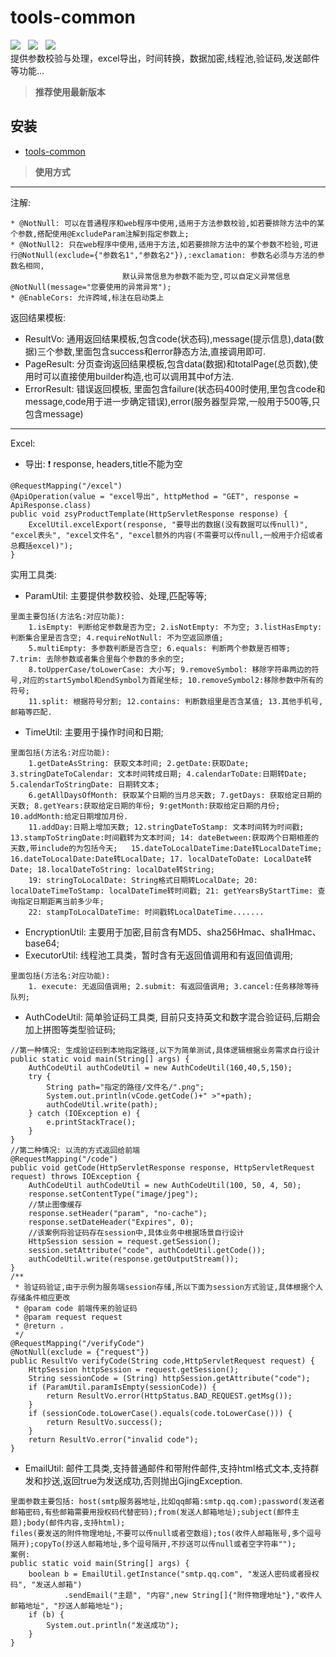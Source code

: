 # tools-common
![](https://img.shields.io/badge/version-1.0.1-green.svg) &nbsp; ![](https://img.shields.io/badge/author-Gjing-green.svg) &nbsp;
 ![](https://img.shields.io/badge/builder-success-green.svg)   
 提供参数校验与处理，excel导出，时间转换，数据加密,线程池,验证码,发送邮件等功能...
 > **推荐使用最新版本**    
 
**安装**
---
* <a href="https://mvnrepository.com/artifact/cn.gjing/tools-common/" title="公用组件包">tools-common</a>
> **使用方式**
---
注解:
```
* @NotNull: 可以在普通程序和web程序中使用,适用于方法参数校验,如若要排除方法中的某个参数,搭配使用@ExcludeParam注解到指定参数上;
* @NotNull2: 只在web程序中使用,适用于方法,如若要排除方法中的某个参数不检验,可进行@NotNull(exclude={"参数名1","参数名2"}),:exclamation: 参数名必须与方法的参数名相同,   
                         默认异常信息为参数不能为空,可以自定义异常信息@NotNull(message="您要使用的异常异常");   
* @EnableCors: 允许跨域,标注在启动类上
```  
返回结果模板:   
* ResultVo: 通用返回结果模板,包含code(状态码),message(提示信息),data(数据)三个参数,里面包含success和error静态方法,直接调用即可.
* PageResult: 分页查询返回结果模板,包含data(数据)和totalPage(总页数),使用时可以直接使用builder构造,也可以调用其中of方法.
* ErrorResult: 错误返回模板, 里面包含failure(状态码400时使用,里包含code和message,code用于进一步确定错误),error(服务器型异常,一般用于500等,只包含message)
---
Excel:   
* 导出: :exclamation: response, headers,title不能为空 
```
@RequestMapping("/excel")
@ApiOperation(value = "excel导出", httpMethod = "GET", response = ApiResponse.class)
public void zsyProductTemplate(HttpServletResponse response) {
    ExcelUtil.excelExport(response, "要导出的数据(没有数据可以传null)", "excel表头", "excel文件名", "excel额外的内容(不需要可以传null,一般用于介绍或者总概括excel)");
}
```
实用工具类:   
* ParamUtil: 主要提供参数校验、处理,匹配等等;
```
里面主要包括(方法名:对应功能): 
    1.isEmpty: 判断给定参数是否为空; 2.isNotEmpty: 不为空; 3.listHasEmpty: 判断集合里是否含空; 4.requireNotNull: 不为空返回原值;   
    5.multiEmpty: 多参数判断是否含空; 6.equals: 判断两个参数是否相等; 7.trim: 去除参数或者集合里每个参数的多余的空;   
    8.toUpperCase/toLowerCase: 大小写; 9.removeSymbol: 移除字符串两边的符号,对应的startSymbol和endSymbol为首尾坐标; 10.removeSymbol2:移除参数中所有的符号;   
    11.split: 根据符号分割; 12.contains: 判断数组里是否含某值; 13.其他手机号,邮箱等匹配.
```
* TimeUtil: 主要用于操作时间和日期;
```
里面包括(方法名:对应功能):
    1.getDateAsString: 获取文本时间; 2.getDate:获取Date; 3.stringDateToCalendar: 文本时间转成日期; 4.calendarToDate:日期转Date; 5.calendarToStringDate: 日期转文本;   
    6.getAllDaysOfMonth: 获取某个日期的当月总天数; 7.getDays: 获取给定日期的天数; 8.getYears:获取给定日期的年份; 9:getMonth:获取给定日期的月份; 10.addMonth:给定日期增加月份.   
    11.addDay:日期上增加天数; 12.stringDateToStamp: 文本时间转为时间戳; 13.stampToStringDate:时间戳转为文本时间; 14: dateBetween:获取两个日期相差的天数,带include的为包括今天;   15.dateToLocalDateTime:Date转LocalDateTime; 16.dateToLocalDate:Date转LocalDate; 17. localDateToDate: LocalDate转Date; 18.localDateToString: localDate转String;   
    19: stringToLocalDate: String格式日期转LocalDate; 20: localDateTimeToStamp: localDateTime转时间戳; 21: getYearsByStartTime: 查询指定日期距离当前多少年;   
    22: stampToLocalDateTime: 时间戳转LocalDateTime.......
```
* EncryptionUtil: 主要用于加密,目前含有MD5、sha256Hmac、sha1Hmac、base64;
* ExecutorUtil: 线程池工具类，暂时含有无返回值调用和有返回值调用;
```
里面包括(方法名:对应功能):
    1. execute: 无返回值调用; 2.submit: 有返回值调用; 3.cancel:任务移除等待队列;
```
* AuthCodeUtil: 简单验证码工具类, 目前只支持英文和数字混合验证码,后期会加上拼图等类型验证码;
```
//第一种情况: 生成验证码到本地指定路径,以下为简单测试,具体逻辑根据业务需求自行设计
public static void main(String[] args) {
    AuthCodeUtil authCodeUtil = new AuthCodeUtil(160,40,5,150);
    try {
        String path="指定的路径/文件名/".png";
        System.out.println(vCode.getCode()+" >"+path);
        authCodeUtil.write(path);
    } catch (IOException e) {
        e.printStackTrace();
    }
}
//第二种情况: 以流的方式返回给前端
@RequestMapping("/code")
public void getCode(HttpServletResponse response, HttpServletRequest request) throws IOException {
    AuthCodeUtil authCodeUtil = new AuthCodeUtil(100, 50, 4, 50);
    response.setContentType("image/jpeg");
    //禁止图像缓存
    response.setHeader("param", "no-cache");
    response.setDateHeader("Expires", 0);
    //该案例将验证码存在session中,具体业务中根据场景自行设计
    HttpSession session = request.getSession();
    session.setAttribute("code", authCodeUtil.getCode());
    authCodeUtil.write(response.getOutputStream());
}
/**
 * 验证码验证,由于示例为服务端session存储,所以下面为session方式验证,具体根据个人存储条件相应更改
 * @param code 前端传来的验证码
 * @param request request
 * @return .
 */
@RequestMapping("/verifyCode")
@NotNull(exclude = {"request"})
public ResultVo verifyCode(String code,HttpServletRequest request) {
    HttpSession httpSession = request.getSession();
    String sessionCode = (String) httpSession.getAttribute("code");
    if (ParamUtil.paramIsEmpty(sessionCode)) {
        return ResultVo.error(HttpStatus.BAD_REQUEST.getMsg());
    }
    if (sessionCode.toLowerCase().equals(code.toLowerCase())) {
        return ResultVo.success();
    }
    return ResultVo.error("invalid code");
}
```
* EmailUtil: 邮件工具类,支持普通邮件和带附件邮件,支持html格式文本,支持群发和抄送,返回true为发送成功,否则抛出GjingException.
```
里面参数主要包括: host(smtp服务器地址,比如qq邮箱:smtp.qq.com);password(发送者邮箱密码,有些邮箱需要用授权码代替密码);from(发送人邮箱地址);subject(邮件主题);body(邮件内容,支持html);   
files(要发送的附件物理地址,不要可以传null或者空数组);tos(收件人邮箱账号,多个逗号隔开);copyTo(抄送人邮箱地址,多个逗号隔开,不抄送可以传null或者空字符串"");
案例:
public static void main(String[] args) {
    boolean b = EmailUtil.getInstance("smtp.qq.com", "发送人密码或者授权码", "发送人邮箱")
            .sendEmail("主题", "内容",new String[]{"附件物理地址"},"收件人邮箱地址", "抄送人邮箱地址");
    if (b) {
        System.out.println("发送成功");
    }
}
```